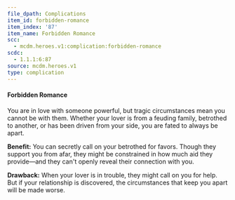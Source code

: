 ```yaml
---
file_dpath: Complications
item_id: forbidden-romance
item_index: '87'
item_name: Forbidden Romance
scc:
  - mcdm.heroes.v1:complication:forbidden-romance
scdc:
  - 1.1.1:6:87
source: mcdm.heroes.v1
type: complication
---
```


#### Forbidden Romance

You are in love with someone powerful, but tragic circumstances mean you cannot be with them. Whether your lover is from a feuding family, betrothed to another, or has been driven from your side, you are fated to always be apart.

**Benefit:** You can secretly call on your betrothed for favors. Though they support you from afar, they might be constrained in how much aid they provide—and they can't openly reveal their connection with you.

**Drawback:** When your lover is in trouble, they might call on you for help. But if your relationship is discovered, the circumstances that keep you apart will be made worse.
